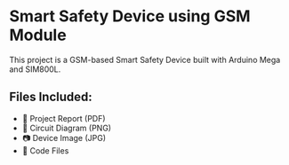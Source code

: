 # Smart Safety Device using GSM Module

This project is a GSM-based Smart Safety Device built with Arduino Mega and SIM800L.

## Files Included:

- 📄 Project Report (PDF)
- 🔌 Circuit Diagram (PNG)
- 📷 Device Image (JPG)
- 🧠 Code Files
